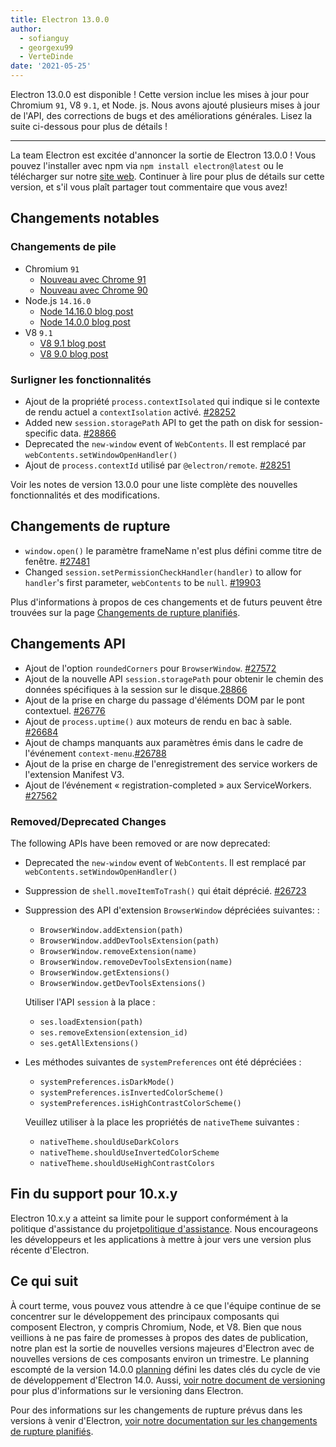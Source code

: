 ```yaml
---
title: Electron 13.0.0
author:
  - sofianguy
  - georgexu99
  - VerteDinde
date: '2021-05-25'
---
```


Electron 13.0.0 est disponible ! Cette version inclue les mises à jour pour Chromium `91`, V8 `9.1`, et Node. js. Nous avons ajouté plusieurs mises à jour de l'API, des corrections de bugs et des améliorations générales. Lisez la suite ci-dessous pour plus de détails !

---

La team Electron est excitée d'annoncer la sortie de Electron 13.0.0 ! Vous pouvez l'installer avec npm via `npm install electron@latest` ou le télécharger sur notre [site web](https://electronjs.org/releases/stable). Continuer à lire pour plus de détails sur cette version, et s'il vous plaît partager tout commentaire que vous avez!

## Changements notables

### Changements de pile

* Chromium `91`
    * [Nouveau avec Chrome 91](https://developer.chrome.com/blog/new-in-chrome-91/)
    * [Nouveau avec Chrome 90](https://developer.chrome.com/blog/new-in-chrome-90/)
* Node.js `14.16.0`
    * [Node 14.16.0 blog post](https://nodejs.org/en/blog/release/v14.16.0/)
    * [Node 14.0.0 blog post](https://nodejs.org/en/blog/release/v14.0.0/)
* V8 `9.1`
    * [V8 9.1 blog post](https://v8.dev/blog/v8-release-91)
    * [V8 9.0 blog post](https://v8.dev/blog/v8-release-90)

### Surligner les fonctionnalités

* Ajout de la propriété `process.contextIsolated` qui indique si le contexte de rendu actuel a `contextIsolation` activé. [#28252](https://github.com/electron/electron/pull/28252)
* Added new `session.storagePath` API to get the path on disk for session-specific data. [#28866](https://github.com/electron/electron/pull/28866)
* Deprecated the `new-window` event of `WebContents`. Il est remplacé par `webContents.setWindowOpenHandler()`
* Ajout de `process.contextId` utilisé par `@electron/remote`. [#28251](https://github.com/electron/electron/pull/28251)

Voir les notes de version 13.0.0[](https://github.com/electron/electron/releases/tag/v13.0.0) pour une liste complète des nouvelles fonctionnalités et des modifications.

## Changements de rupture

* `window.open()` le paramètre frameName n'est plus défini comme titre de fenêtre. [#27481](https://github.com/electron/electron/pull/27481)
* Changed `session.setPermissionCheckHandler(handler)` to allow for `handler`'s first parameter, `webContents` to be `null`. [#19903](https://github.com/electron/electron/pull/19903)

Plus d'informations à propos de ces changements et de futurs peuvent être trouvées sur la page [Changements de rupture planifiés](https://github.com/electron/electron/blob/master/docs/breaking-changes.md).

## Changements API

* Ajout de l'option `roundedCorners` pour `BrowserWindow`. [#27572](https://github.com/electron/electron/pull/27572)
* Ajout de la nouvelle API `session.storagePath` pour obtenir le chemin des données spécifiques à la session sur le disque.[28866](https://github.com/electron/electron/pull/28866)
* Ajout de la prise en charge du passage d'éléments DOM par le pont contextuel. [#26776](https://github.com/electron/electron/pull/26776)
* Ajout de `process.uptime()` aux moteurs de rendu en bac à sable. [#26684](https://github.com/electron/electron/pull/26684)
* Ajout de champs manquants aux paramètres émis dans le cadre de l'événement `context-menu`.[#26788](https://github.com/electron/electron/pull/26788)
* Ajout de la prise en charge de l'enregistrement des service workers de l'extension Manifest V3.
* Ajout de l’événement « registration-completed » aux ServiceWorkers. [#27562](https://github.com/electron/electron/pull/27562)

### Removed/Deprecated Changes

The following APIs have been removed or are now deprecated:

* Deprecated the `new-window` event of `WebContents`. Il est remplacé par `webContents.setWindowOpenHandler()`
* Suppression de `shell.moveItemToTrash()` qui était déprécié. [#26723](https://github.com/electron/electron/pull/26723)
* Suppression des API d'extension `BrowserWindow` dépréciées suivantes: :

    * `BrowserWindow.addExtension(path)`
    * `BrowserWindow.addDevToolsExtension(path)`
    * `BrowserWindow.removeExtension(name)`
    * `BrowserWindow.removeDevToolsExtension(name)`
    * `BrowserWindow.getExtensions()`
    * `BrowserWindow.getDevToolsExtensions()`

    Utiliser l'API `session` à la place :

    * `ses.loadExtension(path)`
    * `ses.removeExtension(extension_id)`
    * `ses.getAllExtensions()`

* Les méthodes suivantes de `systemPreferences` ont été dépréciées :

    * `systemPreferences.isDarkMode()`
    * `systemPreferences.isInvertedColorScheme()`
    * `systemPreferences.isHighContrastColorScheme()`

    Veuillez utiliser à la place les propriétés de `nativeTheme` suivantes :

    * `nativeTheme.shouldUseDarkColors`
    * `nativeTheme.shouldUseInvertedColorScheme`
    * `nativeTheme.shouldUseHighContrastColors`

## Fin du support pour 10.x.y

Electron 10.x.y a atteint sa limite pour le support conformément à la politique d'assistance du projet[politique d'assistance](https://electronjs.org/docs/tutorial/support#supported-versions). Nous encourageons les développeurs et les applications à mettre à jour vers une version plus récente d'Electron.

## Ce qui suit

À court terme, vous pouvez vous attendre à ce que l'équipe continue de se concentrer sur le développement des principaux composants qui composent Electron, y compris Chromium, Node, et V8. Bien que nous veillions à ne pas faire de promesses à propos des dates de publication, notre plan est la sortie de nouvelles versions majeures d'Electron avec de nouvelles versions de ces composants environ un trimestre. Le planning escompté de la version 14.0.0 [ planning](https://electronjs.org/docs/tutorial/electron-timelines) défini les dates clés du cycle de vie de développement d'Electron 14.0. Aussi, [voir notre document de versioning](https://electronjs.org/docs/tutorial/electron-versioning) pour plus d'informations sur le versioning dans Electron.

Pour des informations sur les changements de rupture prévus dans les versions à venir d'Electron, [voir notre documentation sur les changements de rupture planifiés](https://github.com/electron/electron/blob/master/docs/breaking-changes.md).
